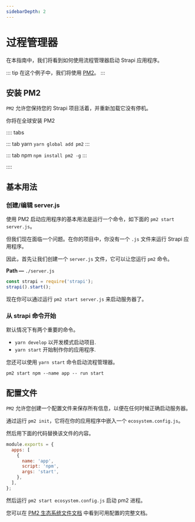 ```yaml
---
sidebarDepth: 2
---
```


# 过程管理器

在本指南中，我们将看到如何使用流程管理器启动 Strapi 应用程序。

::: tip
在这个例子中，我们将使用 [PM2](https://pm2.keymetrics.io/)。
:::

## 安装 PM2

`PM2` 允许您保持您的 Strapi 项目活着，并重新加载它没有停机。

你将在全球安装 PM2

:::: tabs

::: tab yarn
`yarn global add pm2`
:::

::: tab npm
`npm install pm2 -g`
:::

::::

## 基本用法

### 创建/编辑 server.js

使用 PM2 启动应用程序的基本用法是运行一个命令，如下面的 `pm2 start server.js`。

但我们现在面临一个问题。在你的项目中，你没有一个 `.js` 文件来运行 Strapi 应用程序。

因此，首先让我们创建一个 `server.js` 文件，它可以让您运行 `pm2` 命令。

**Path —** `./server.js`

```js
const strapi = require('strapi');
strapi().start();
```

现在你可以通过运行 `pm2 start server.js` 来启动服务器了。

### 从 strapi 命令开始

默认情况下有两个重要的命令。

- `yarn develop` 以开发模式启动项目.
- `yarn start` 开始制作你的应用程序.

您还可以使用 `yarn start` 命令启动流程管理器。

`pm2 start npm --name app -- run start`

## 配置文件

`PM2` 允许您创建一个配置文件来保存所有信息，以便在任何时候正确启动服务器。

通过运行 `pm2 init`，它将在你的应用程序中嵌入一个 `ecosystem.config.js`。

然后用下面的代码替换该文件的内容。

```js
module.exports = {
  apps: [
    {
      name: 'app',
      script: 'npm',
      args: 'start',
    },
  ],
};
```

然后运行 `pm2 start ecosystem.config.js` 启动 pm2 进程。

您可以在 [PM2 生态系统文件文档](https://pm2.keymetrics.io/docs/usage/application-declaration/) 中看到可用配置的完整文档。
